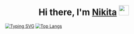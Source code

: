 <h1 align="center">Hi there, I'm <a href="https://daniilshat.ru/" target="_blank">Nikita</a> 
<img src="https://github.com/blackcater/blackcater/raw/main/images/Hi.gif" height="32"/></h1>

  <a href="https://git.io/typing-svg"><img src="https://readme-typing-svg.herokuapp.com?          font=Fira+Code&pause=1000&width=435&lines=JS%2C+TS%2C+React+and+Solidity+Developer"
  alt="Typing SVG" /></a>
  [![Top Langs](https://github-readme-stats.vercel.app/api/top-langs/?username=Magnific86)](https://github.com/Magnific86/github-readme-stats)
